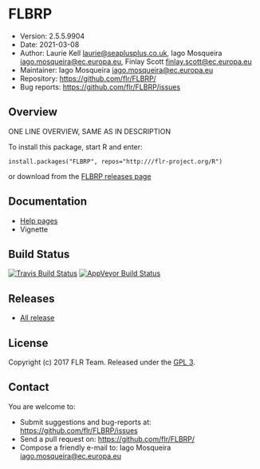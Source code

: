 # FLBRP
- Version: 2.5.5.9904
- Date: 2021-03-08
- Author: Laurie Kell <laurie@seaplusplus.co.uk>, Iago Mosqueira <iago.mosqueira@ec.europa.eu>, Finlay Scott <finlay.scott@ec.europa.eu>
- Maintainer: Iago Mosqueira <iago.mosqueira@ec.europa.eu>
- Repository: <https://github.com/flr/FLBRP/>
- Bug reports: <https://github.com/flr/FLBRP/issues>

## Overview
ONE LINE OVERVIEW, SAME AS IN DESCRIPTION

To install this package, start R and enter:

	install.packages("FLBRP", repos="http:///flr-project.org/R")

or download from the [FLBRP releases page](https://github.com/flr/FLBRP/releases/)

## Documentation
- [Help pages](http://flr-project.org/FLBRP)
- Vignette

## Build Status
[![Travis Build Status](https://travis-ci.org/flr/FLBRP.svg?branch=master)](https://travis-ci.org/flr/FLBRP)
[![AppVeyor Build Status](https://ci.appveyor.com/api/projects/status/github/flr/FLBRP?branch=master&svg=true)](https://ci.appveyor.com/project/flr/FLBRP)

## Releases
- [All release](https://github.com/flr/FLBRP/releases/)

## License
Copyright (c) 2017 FLR Team. Released under the [GPL 3](https://www.gnu.org/licenses/gpl-3.0.en.html).

## Contact
You are welcome to:

- Submit suggestions and bug-reports at: <https://github.com/flr/FLBRP/issues>
- Send a pull request on: <https://github.com/flr/FLBRP/>
- Compose a friendly e-mail to: Iago Mosqueira <iago.mosqueira@ec.europa.eu>
